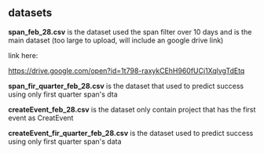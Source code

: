 ## datasets

**span_feb_28.csv** is the dataset used the span filter over 10 days and is the main dataset (too large to upload, will include an google drive link)

link here:

https://drive.google.com/open?id=1t798-raxykCEhH960fUCj1XqlvgTdEtq

**span_fir_quarter_feb_28.csv** is the dataset that used to predict success using only first quarter span's dta

**createEvent_feb_28.csv** is the dataset only contain project that has the first event as CreatEvent

**createEvent_fir_quarter_feb_28.csv** is the dataset used to predict success using only first quarter span's data
